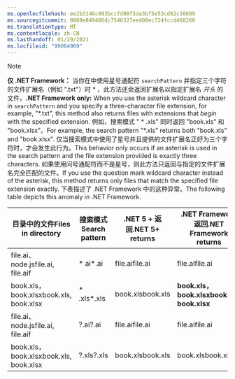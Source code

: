 ```yaml
---
ms.openlocfilehash: ee2b3146c493bccfd00f3da3bf5e53cd82c38689
ms.sourcegitcommit: 0889e849406dc7546327ee408ec724fccd468268
ms.translationtype: MT
ms.contentlocale: zh-CN
ms.lasthandoff: 01/29/2021
ms.locfileid: "99064969"
---
```

> [!NOTE]
> <span data-ttu-id="673bd-101">**仅 .NET Framework：** 当你在中使用星号通配符 `searchPattern` 并指定三个字符的文件扩展名（例如 ".txt"）时 \* ，此方法还会返回扩展名以指定扩展名 *开头* 的文件。</span><span class="sxs-lookup"><span data-stu-id="673bd-101">**.NET Framework only:** When you use the asterisk wildcard character in `searchPattern` and you specify a three-character file extension, for example, "\*.txt", this method also returns files with extensions that *begin* with the specified extension.</span></span> <span data-ttu-id="673bd-102">例如，搜索模式 " \* .xls" 同时返回 "book.xls" 和 "book.xlsx"。</span><span class="sxs-lookup"><span data-stu-id="673bd-102">For example, the search pattern "\*.xls" returns both "book.xls" and "book.xlsx".</span></span> <span data-ttu-id="673bd-103">仅当搜索模式中使用了星号并且提供的文件扩展名正好为三个字符时，才会发生此行为。</span><span class="sxs-lookup"><span data-stu-id="673bd-103">This behavior only occurs if an asterisk is used in the search pattern and the file extension provided is exactly three characters.</span></span> <span data-ttu-id="673bd-104">如果使用问号通配符而不是星号，则此方法只返回与指定的文件扩展名完全匹配的文件。</span><span class="sxs-lookup"><span data-stu-id="673bd-104">If you use the question mark wildcard character instead of the asterisk, this method returns only files that match the specified file extension exactly.</span></span> <span data-ttu-id="673bd-105">下表描述了 .NET Framework 中的这种异常。</span><span class="sxs-lookup"><span data-stu-id="673bd-105">The following table depicts this anomaly in .NET Framework.</span></span>
>
> | <span data-ttu-id="673bd-106">目录中的文件</span><span class="sxs-lookup"><span data-stu-id="673bd-106">Files in directory</span></span>  | <span data-ttu-id="673bd-107">搜索模式</span><span class="sxs-lookup"><span data-stu-id="673bd-107">Search pattern</span></span> | <span data-ttu-id="673bd-108">.NET 5 + 返回</span><span class="sxs-lookup"><span data-stu-id="673bd-108">.NET 5+ returns</span></span>   | <span data-ttu-id="673bd-109">.NET Framework 返回</span><span class="sxs-lookup"><span data-stu-id="673bd-109">.NET Framework returns</span></span>  |
> |---------------------|----------------|-------------------|-------------------------|
> | <span data-ttu-id="673bd-110">file.ai、node.js</span><span class="sxs-lookup"><span data-stu-id="673bd-110">file.ai, file.aif</span></span>   | <span data-ttu-id="673bd-111">\* ai</span><span class="sxs-lookup"><span data-stu-id="673bd-111">\*.ai</span></span>           | <span data-ttu-id="673bd-112">file.ai</span><span class="sxs-lookup"><span data-stu-id="673bd-112">file.ai</span></span>           | <span data-ttu-id="673bd-113">file.ai</span><span class="sxs-lookup"><span data-stu-id="673bd-113">file.ai</span></span>                 |
> | <span data-ttu-id="673bd-114">book.xls，book.xlsx</span><span class="sxs-lookup"><span data-stu-id="673bd-114">book.xls, book.xlsx</span></span> | <span data-ttu-id="673bd-115">\* .xls</span><span class="sxs-lookup"><span data-stu-id="673bd-115">\*.xls</span></span>          | <span data-ttu-id="673bd-116">book.xls</span><span class="sxs-lookup"><span data-stu-id="673bd-116">book.xls</span></span>          | <span data-ttu-id="673bd-117">**book.xls，book.xlsx**</span><span class="sxs-lookup"><span data-stu-id="673bd-117">**book.xls, book.xlsx**</span></span> |
> | <span data-ttu-id="673bd-118">file.ai、node.js</span><span class="sxs-lookup"><span data-stu-id="673bd-118">file.ai, file.aif</span></span>   | <span data-ttu-id="673bd-119">?.ai</span><span class="sxs-lookup"><span data-stu-id="673bd-119">?.ai</span></span>           | <span data-ttu-id="673bd-120">file.ai</span><span class="sxs-lookup"><span data-stu-id="673bd-120">file.ai</span></span>           | <span data-ttu-id="673bd-121">file.ai</span><span class="sxs-lookup"><span data-stu-id="673bd-121">file.ai</span></span>                 |
> | <span data-ttu-id="673bd-122">book.xls，book.xlsx</span><span class="sxs-lookup"><span data-stu-id="673bd-122">book.xls, book.xlsx</span></span> | <span data-ttu-id="673bd-123">?.xls</span><span class="sxs-lookup"><span data-stu-id="673bd-123">?.xls</span></span>          | <span data-ttu-id="673bd-124">book.xls</span><span class="sxs-lookup"><span data-stu-id="673bd-124">book.xls</span></span>          | <span data-ttu-id="673bd-125">book.xls</span><span class="sxs-lookup"><span data-stu-id="673bd-125">book.xls</span></span>                |
